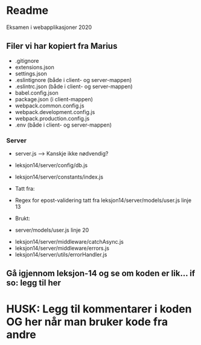# Readme

Eksamen i webapplikasjoner 2020

## Filer vi har kopiert fra Marius

- .gitignore
- extensions.json
- settings.json
- .eslintignore (både i client- og server-mappen)
- .eslintrc.json (både i client- og server-mappen)
- babel.config.json
- package.json (i client-mappen)
- webpack.common.config.js
- webpack.development.config.js
- webpack.production.config.js
- .env (både i client- og server-mappen)

### Server

- server.js --> Kanskje ikke nødvendig?

- leksjon14/server/config/db.js
- leksjon14/server/constants/index.js

- Tatt fra:

* Regex for epost-validering tatt fra leksjon14/server/models/user.js linje 13

- Brukt:

* server/models/user.js linje 20

- leksjon14/server/middleware/catchAsync.js
- leksjon14/server/middleware/errors.js
- leksjon14/server/utils/errorHandler.js

## Gå igjennom leksjon-14 og se om koden er lik... if so: legg til her

# HUSK: Legg til kommentarer i koden OG her når man bruker kode fra andre
